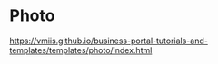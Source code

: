 # Photo

https://vmiis.github.io/business-portal-tutorials-and-templates/templates/photo/index.html
